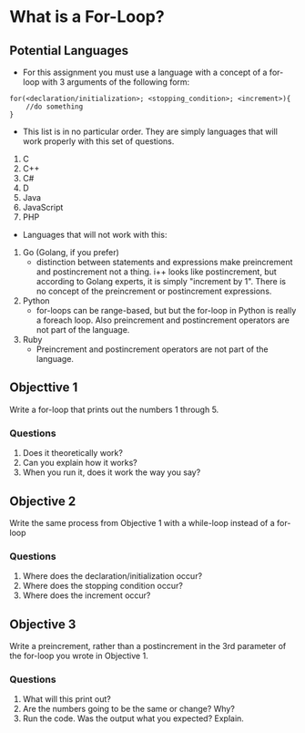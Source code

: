 # What is a For-Loop?

## Potential Languages
* For this assignment you must use a language with a concept of a for-loop with
3 arguments of the following form:
```
for(<declaration/initialization>; <stopping_condition>; <increment>){
    //do something
}
```
* This list is in no particular order. They are simply languages that will work
properly with this set of questions.
1. C
2. C++
3. C#
4. D
5. Java
6. JavaScript
7. PHP
* Languages that will not work with this:
1. Go (Golang, if you prefer)
    * distinction between statements and expressions make preincrement and
    postincrement not a thing. i++ looks like postincrement, but according to
    Golang experts, it is simply "increment by 1". There is no concept of the
    preincrement or postincrement expressions.
2. Python
    * for-loops can be range-based, but but the for-loop in Python is really a
    foreach loop. Also preincrement and postincrement operators are not part of
    the language.
3. Ruby
    * Preincrement and postincrement operators are not part of the language.


## Objecttive 1
Write a for-loop that prints out the numbers 1 through 5.

### Questions
1. Does it theoretically work?
2. Can you explain how it works?
3. When you run it, does it work the way you say?

## Objective 2
Write the same process from Objective 1 with a while-loop instead of a for-loop

### Questions
1. Where does the declaration/initialization occur?
2. Where does the stopping condition occur?
3. Where does the increment occur?

## Objective 3
Write a preincrement, rather than a postincrement in the 3rd parameter of the
for-loop you wrote in Objective 1.

### Questions
1. What will this print out?
2. Are the numbers going to be the same or change? Why?
3. Run the code. Was the output what you expected? Explain.
